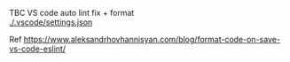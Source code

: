 TBC
VS code auto lint fix + format  
[./.vscode/settings.json](./.vscode/settings.json)

Ref
https://www.aleksandrhovhannisyan.com/blog/format-code-on-save-vs-code-eslint/